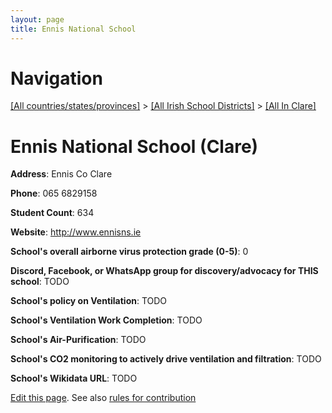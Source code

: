```yaml
---
layout: page
title: Ennis National School
---
```

# Navigation

[[All countries/states/provinces]](../../..) > [[All Irish School Districts]](../..) > [[All In Clare]](..)

# Ennis National School (Clare)

**Address**: Ennis Co Clare

**Phone**: 065 6829158

**Student Count**: 634

**Website**: <http://www.ennisns.ie>

**School's overall airborne virus protection grade (0-5)**: 0

**Discord, Facebook, or WhatsApp group for discovery/advocacy for THIS school**: TODO

**School's policy on Ventilation**: TODO

**School's Ventilation Work Completion**: TODO

**School's Air-Purification**: TODO

**School's CO2 monitoring to actively drive ventilation and filtration**: TODO

**School's Wikidata URL**: TODO


[Edit this page](https://github.com/ventilate-schools/Ireland/edit/main/./Clare/Ennis_National_School.md). See also [rules for contribution](../../../contribution-rules/)
